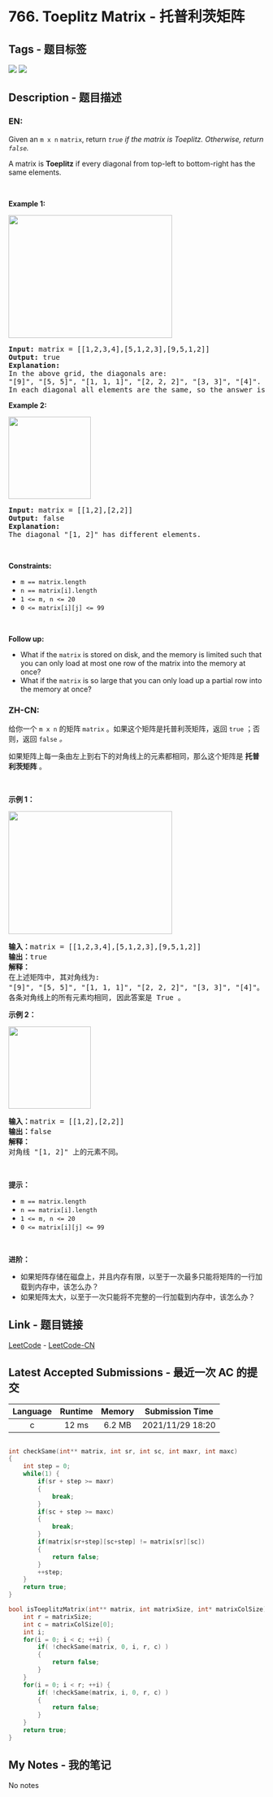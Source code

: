 
# 766. Toeplitz Matrix - 托普利茨矩阵

## Tags - 题目标签

 <img src="https://img.shields.io/badge/Array-数组-blue.svg">   <img src="https://img.shields.io/badge/Matrix-矩阵-blue.svg">  


## Description - 题目描述

### EN:
<p>Given an <code>m x n</code> <code>matrix</code>, return&nbsp;<em><code>true</code>&nbsp;if the matrix is Toeplitz. Otherwise, return <code>false</code>.</em></p>

<p>A matrix is <strong>Toeplitz</strong> if every diagonal from top-left to bottom-right has the same elements.</p>

<p>&nbsp;</p>
<p><strong>Example 1:</strong></p>
<img alt="" src="https://assets.leetcode.com/uploads/2020/11/04/ex1.jpg" style="width: 322px; height: 242px;" />
<pre>
<strong>Input:</strong> matrix = [[1,2,3,4],[5,1,2,3],[9,5,1,2]]
<strong>Output:</strong> true
<strong>Explanation:</strong>
In the above grid, the&nbsp;diagonals are:
&quot;[9]&quot;, &quot;[5, 5]&quot;, &quot;[1, 1, 1]&quot;, &quot;[2, 2, 2]&quot;, &quot;[3, 3]&quot;, &quot;[4]&quot;.
In each diagonal all elements are the same, so the answer is True.
</pre>

<p><strong>Example 2:</strong></p>
<img alt="" src="https://assets.leetcode.com/uploads/2020/11/04/ex2.jpg" style="width: 162px; height: 162px;" />
<pre>
<strong>Input:</strong> matrix = [[1,2],[2,2]]
<strong>Output:</strong> false
<strong>Explanation:</strong>
The diagonal &quot;[1, 2]&quot; has different elements.
</pre>

<p>&nbsp;</p>
<p><strong>Constraints:</strong></p>

<ul>
	<li><code>m == matrix.length</code></li>
	<li><code>n == matrix[i].length</code></li>
	<li><code>1 &lt;= m, n &lt;= 20</code></li>
	<li><code>0 &lt;= matrix[i][j] &lt;= 99</code></li>
</ul>

<p>&nbsp;</p>
<p><strong>Follow up:</strong></p>

<ul>
	<li>What if the <code>matrix</code> is stored on disk, and the memory is limited such that you can only load at most one row of the matrix into the memory at once?</li>
	<li>What if the <code>matrix</code> is so large that you can only load up a partial row into the memory at once?</li>
</ul>


### ZH-CN:
<p>给你一个 <code>m x n</code> 的矩阵 <code>matrix</code> 。如果这个矩阵是托普利茨矩阵，返回 <code>true</code> ；否则，返回<em> </em><code>false</code><em> 。</em></p>

<p>如果矩阵上每一条由左上到右下的对角线上的元素都相同，那么这个矩阵是<em> </em><strong>托普利茨矩阵</strong> 。</p>

<p> </p>

<p><strong>示例 1：</strong></p>
<img alt="" src="https://assets.leetcode.com/uploads/2020/11/04/ex1.jpg" style="width: 322px; height: 242px;" />
<pre>
<strong>输入：</strong>matrix = [[1,2,3,4],[5,1,2,3],[9,5,1,2]]
<strong>输出：</strong>true
<strong>解释：</strong>
在上述矩阵中, 其对角线为: 
"[9]", "[5, 5]", "[1, 1, 1]", "[2, 2, 2]", "[3, 3]", "[4]"。 
各条对角线上的所有元素均相同, 因此答案是 True 。
</pre>

<p><strong>示例 2：</strong></p>
<img alt="" src="https://assets.leetcode.com/uploads/2020/11/04/ex2.jpg" style="width: 162px; height: 162px;" />
<pre>
<strong>输入：</strong>matrix = [[1,2],[2,2]]
<strong>输出：</strong>false
<strong>解释：</strong>
对角线 "[1, 2]" 上的元素不同。</pre>

<p> </p>

<p><strong>提示：</strong></p>

<ul>
	<li><code>m == matrix.length</code></li>
	<li><code>n == matrix[i].length</code></li>
	<li><code>1 <= m, n <= 20</code></li>
	<li><code>0 <= matrix[i][j] <= 99</code></li>
</ul>

<p> </p>

<p><strong>进阶：</strong></p>

<ul>
	<li>如果矩阵存储在磁盘上，并且内存有限，以至于一次最多只能将矩阵的一行加载到内存中，该怎么办？</li>
	<li>如果矩阵太大，以至于一次只能将不完整的一行加载到内存中，该怎么办？</li>
</ul>



## Link - 题目链接

[LeetCode](https://leetcode.com/problems/toeplitz-matrix/description/)  -  [LeetCode-CN](https://leetcode.cn/problems/toeplitz-matrix/description/)
## Latest Accepted Submissions - 最近一次 AC 的提交


| Language | Runtime | Memory | Submission Time |
|:---:|:---:|:---:|:---:|
| c  | 12 ms | 6.2 MB | 2021/11/29 18:20 |

```c

int checkSame(int** matrix, int sr, int sc, int maxr, int maxc)
{ 
    int step = 0;
    while(1) {
        if(sr + step >= maxr)
        {
            break;                                                 
        }
        if(sc + step >= maxc)
        {
            break;                                                 
        }
        if(matrix[sr+step][sc+step] != matrix[sr][sc])
        {           
            return false;
        }
        ++step;                                                   
    }
    return true;                                                   
}

bool isToeplitzMatrix(int** matrix, int matrixSize, int* matrixColSize){
    int r = matrixSize;
    int c = matrixColSize[0];
    int i;
    for(i = 0; i < c; ++i) {
        if( !checkSame(matrix, 0, i, r, c) )
        {                     
            return false;  
        }        
    }
    for(i = 0; i < r; ++i) {
        if( !checkSame(matrix, i, 0, r, c) )
        {                     
            return false;
        }    
    }
    return true;
}


```
## My Notes - 我的笔记


No notes

